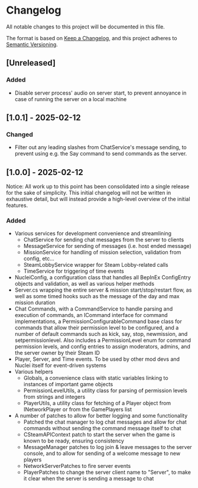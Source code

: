 # Changelog

All notable changes to this project will be documented in this file.

The format is based on [Keep a Changelog](https://keepachangelog.com/en/1.1.0/),
and this project adheres to [Semantic Versioning](https://semver.org/spec/v2.0.0.html).

## [Unreleased]

### Added

- Disable server process' audio on server start, to prevent annoyance in case of running the server on a local machine

## [1.0.1] - 2025-02-12

### Changed

- Filter out any leading slashes from ChatService's message sending, to prevent using e.g. the Say command to send
  commands as the server.

## [1.0.0] - 2025-02-12

Notice: All work up to this point has been consolidated into a single release for the sake of simplicity. This
initial changelog will not be written in exhaustive detail, but will instead provide a high-level overview of
the initial features.

### Added

- Various services for development convenience and streamlining
    - ChatService for sending chat messages from the server to clients
    - MessageService for sending of messages (i.e. host ended message)
    - MissionService for handling of mission selection, validation from config, etc...
    - SteamLobbyService wrapper for Steam Lobby-related calls
    - TimeService for triggering of time events
- NucleiConfig, a configuration class that handles all BepInEx ConfigEntry objects and validation, as well as various
  helper methods
- Server.cs wrapping the entire server & mission start/stop/restart flow, as well as some timed hooks such as the
  message of the day and max mission duration
- Chat Commands, with a CommandService to handle parsing and execution of commands, an ICommand interface for
  command implementations, a PermissionConfigurableCommand base class for commands that allow their permission level
  to be configured, and a number of default commands such as kick, say, stop, newmission, and setpermissionlevel. Also
  includes a PermissionLevel enum for command permission levels, and config entries to assign moderators, admins, and
  the server owner by their Steam ID
- Player, Server, and Time events. To be used by other mod devs and Nuclei itself for event-driven systems
- Various helpers
    - Globals, a convenience class with static variables linking to instances of important game objects
    - PermissionLevelUtils, a utility class for parsing of permission levels from strings and integers
    - PlayerUtils, a utility class for fetching of a Player object from INetworkPlayer or from the GamePlayers list
- A number of patches to allow for better logging and some functionality
    - Patched the chat manager to log chat messages and allow for chat commands without sending the command message
      itself to chat
    - CSteamAPIContext patch to start the server when the game is known to be ready, ensuring consistency
    - MessageManager patches to log join & leave messages to the server console, and to allow for sending of a welcome
      message to new players
    - NetworkServerPatches to fire server events
    - PlayerPatches to change the server client name to "Server", to make it clear when the server is sending a message
      to chat